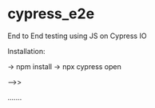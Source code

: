 # cypress_e2e
End to End testing using JS on Cypress IO

Installation:

-> npm install
-> npx cypress open 

-->>   

.......
